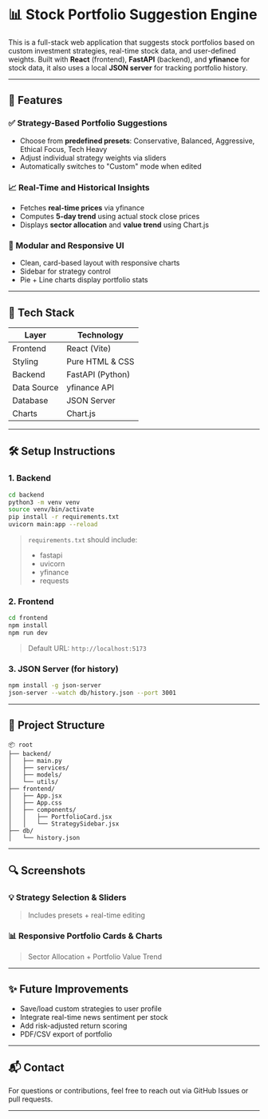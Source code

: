 
# 📊 Stock Portfolio Suggestion Engine

This is a full-stack web application that suggests stock portfolios based on custom investment strategies, real-time stock data, and user-defined weights. Built with **React** (frontend), **FastAPI** (backend), and **yfinance** for stock data, it also uses a local **JSON server** for tracking portfolio history.

---

## 🚀 Features

### ✅ Strategy-Based Portfolio Suggestions
- Choose from **predefined presets**: Conservative, Balanced, Aggressive, Ethical Focus, Tech Heavy
- Adjust individual strategy weights via sliders
- Automatically switches to "Custom" mode when edited

### 📈 Real-Time and Historical Insights
- Fetches **real-time prices** via yfinance
- Computes **5-day trend** using actual stock close prices
- Displays **sector allocation** and **value trend** using Chart.js

### 🧱 Modular and Responsive UI
- Clean, card-based layout with responsive charts
- Sidebar for strategy control
- Pie + Line charts display portfolio stats

---

## 🧩 Tech Stack

| Layer       | Technology       |
|-------------|------------------|
| Frontend    | React (Vite)     |
| Styling     | Pure HTML & CSS  |
| Backend     | FastAPI (Python) |
| Data Source | yfinance API     |
| Database    | JSON Server      |
| Charts      | Chart.js         |

---

## 🛠️ Setup Instructions

### 1. Backend

```bash
cd backend
python3 -m venv venv
source venv/bin/activate
pip install -r requirements.txt
uvicorn main:app --reload
```

> `requirements.txt` should include:
> - fastapi
> - uvicorn
> - yfinance
> - requests

### 2. Frontend

```bash
cd frontend
npm install
npm run dev
```

> Default URL: `http://localhost:5173`

### 3. JSON Server (for history)

```bash
npm install -g json-server
json-server --watch db/history.json --port 3001
```

---

## 📁 Project Structure

```
📦 root
├── backend/
│   ├── main.py
│   ├── services/
│   ├── models/
│   └── utils/
├── frontend/
│   ├── App.jsx
│   ├── App.css
│   ├── components/
│   │   ├── PortfolioCard.jsx
│   │   └── StrategySidebar.jsx
├── db/
│   └── history.json
```

---

## 🔍 Screenshots

### 💡 Strategy Selection & Sliders
> Includes presets + real-time editing

### 📊 Responsive Portfolio Cards & Charts
> Sector Allocation + Portfolio Value Trend

---

## ✨ Future Improvements

- Save/load custom strategies to user profile
- Integrate real-time news sentiment per stock
- Add risk-adjusted return scoring
- PDF/CSV export of portfolio

---

## 📬 Contact

For questions or contributions, feel free to reach out via GitHub Issues or pull requests.

---

